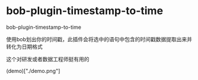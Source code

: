 # bob-plugin-timestamp-to-time
bob-plugin-timestamp-to-time

使用bob划出你的时间戳，此插件会将选中的语句中包含的时间戳数据提取出来并转化为日期格式

这个对研发或者数据工程师挺有用的

(demo)["./demo.png"]